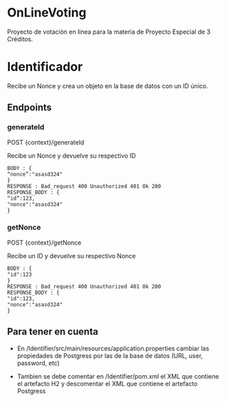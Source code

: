 ﻿# OnLineVoting


Proyecto de votación en linea para la materia de Proyecto Especial de 3 Créditos.


# Identificador

Recibe un Nonce y crea un objeto en la base de datos con un ID único.

## Endpoints

### generateId

POST {context}/generateId

Recibe un Nonce y devuelve su respectivo ID



```HEADERS: Content-Type = application/json
BODY : {
“nonce”:"asasd324" 
}
RESPONSE : Bad_request 400 Unauthorized 401 Ok 200
RESPONSE_BODY : {
“id”:123,
"nonce":"asasd324" 
}

```


### getNonce

POST {context}/getNonce

Recibe un ID y devuelve su respectivo Nonce



```HEADERS: Content-Type = application/json
BODY : {
"id":123
}
RESPONSE : Bad_request 400 Unauthorized 401 Ok 200
RESPONSE_BODY : {
"id":123,
"nonce":"asasd324" 
}

```


## Para tener en cuenta

- En /Identifier/src/main/resources/application.properties cambiar las propiedades de Postgress por las de la base de datos (URL, user, password, etc)

- Tambien se debe comentar en /Identifier/pom.xml el XML que contiene el artefacto H2 y descomentar el XML que contiene el artefacto Postgress